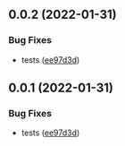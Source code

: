 ## 0.0.2 (2022-01-31)


### Bug Fixes

* tests ([ee97d3d](https://github.com/protoarch/angular/commit/ee97d3d9ea52efff2488d797e26b915b0e71a39a))



## 0.0.1 (2022-01-31)


### Bug Fixes

* tests ([ee97d3d](https://github.com/protoarch/angular/commit/ee97d3d9ea52efff2488d797e26b915b0e71a39a))



